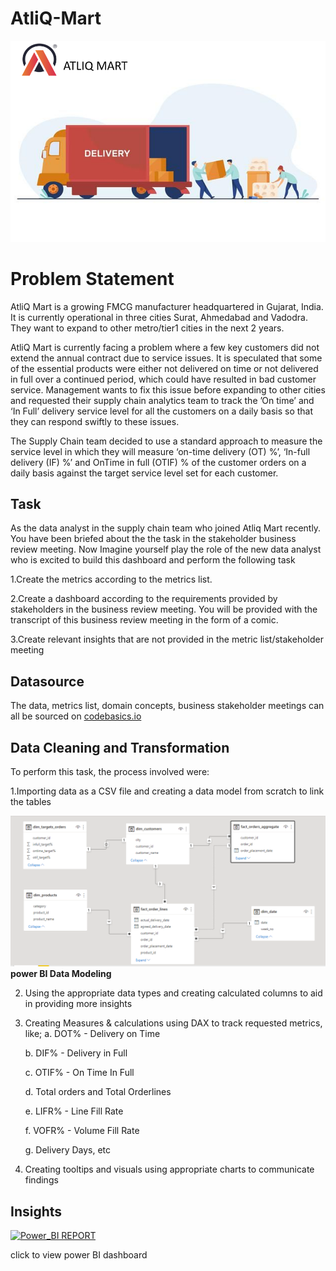 # AtliQ-Mart

![AtliQ Mart](https://github.com/aniyadav17/AtliQ-Mart/blob/main/AtliQ.png)

# Problem Statement
AtliQ Mart is a growing FMCG manufacturer headquartered in Gujarat, India. It is currently operational in three cities Surat, Ahmedabad and Vadodra. They want to expand to other metro/tier1 cities in the next 2 years.

AtliQ Mart is currently facing a problem where a few key customers did not extend the annual contract due to service issues. It is speculated that some of the essential products were either not delivered on time or not delivered in full over a continued period, which could have resulted in bad customer service. Management wants to fix this issue before expanding to other cities and requested their supply chain analytics team to track the ’On time’ and ‘In Full’ delivery service level for all the customers on a daily basis so that they can respond swiftly to these issues.

The Supply Chain team decided to use a standard approach to measure the service level in which they will measure ‘on-time delivery (OT) %’, ‘In-full delivery (IF) %’ and OnTime in full (OTIF) % of the customer orders on a daily basis against the target service level set for each customer.

## Task  
As the data analyst in the supply chain team who joined Atliq Mart recently. You have been briefed about the the task in the stakeholder business review meeting. Now Imagine yourself play the role of the new data analyst who is excited to build this dashboard and perform the following task

1.Create the metrics according to the metrics list.

2.Create a dashboard according to the requirements provided by stakeholders in the business review meeting. You will be provided with the transcript of this business review meeting in the form of a comic.

3.Create relevant insights that are not provided in the metric list/stakeholder meeting

## **Datasource**
The data, metrics list, domain concepts, business stakeholder meetings can all be sourced on [codebasics.io](https://codebasics.io/event/codebasics-resume-project-challenge)

## Data Cleaning and Transformation
To perform this task, the process involved were:

1.Importing data as a CSV file and creating a data model from scratch to link the tables 

![Data Model](https://github.com/aniyadav17/AtliQ-Mart/blob/main/Data_Model_AM.png)
                    **power BI Data Modeling**

2. Using the appropriate data types and creating calculated columns to aid in providing more insights

3. Creating Measures & calculations using DAX to track requested metrics, like;
    a. DOT% - Delivery on Time
    
    b. DIF% - Delivery in Full
    
    c. OTIF% - On Time In Full
    
    d. Total orders and Total Orderlines
    
    e. LIFR% - Line Fill Rate
    
    f. VOFR% - Volume Fill Rate
    
    g. Delivery Days, etc

 4. Creating tooltips and visuals using appropriate charts to communicate findings

## **Insights**
[![Power_BI REPORT](https://img.shields.io/badge/Power_BI_REPORT-F2C811?style=for-the-badge&logo=powerbi&logoColor=black)](https://app.powerbi.com/view?r=eyJrIjoiNmNmOTk1NTgtYWQ4OS00OWNkLWJiMDAtNmMxM2ZlNjNiNmVmIiwidCI6IjI5NzJkZWU0LWM2YjQtNDZiNy05NDQwLTk4ZDdiNWU5YWY5MiJ9&pageName=ReportSection51bf5bebe37e695fb7b0)

click to view power BI dashboard
